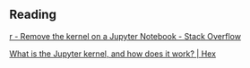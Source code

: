 ## Reading

 [r - Remove the kernel on a Jupyter Notebook - Stack Overflow](https://stackoverflow.com/questions/42635310/remove-the-kernel-on-a-jupyter-notebook) 

 [What is the Jupyter kernel, and how does it work? | Hex](https://hex.tech/blog/jupyter-kernel-overview/) 